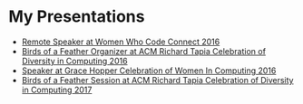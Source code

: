 # My Presentations

- [Remote Speaker at Women Who Code Connect 2016](https://github.com/hkasera/my-presentations/blob/master/WWCONNECT2016.md)
- [Birds of a Feather Organizer at ACM Richard Tapia Celebration of Diversity in Computing 2016](https://github.com/hkasera/my-presentations/blob/master/Tapia2016.md)
- [Speaker at Grace Hopper Celebration of Women In Computing 2016](https://github.com/hkasera/my-presentations/blob/master/GHC2016.md)
- [Birds of a Feather Session at ACM Richard Tapia Celebration of Diversity in Computing 2017](https://github.com/hkasera/my-presentations/blob/master/Tapia2017.md)
